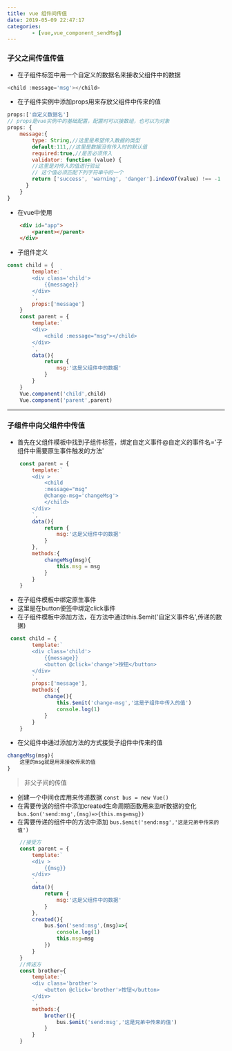 ```yaml
---
title: vue 组件间传值
date: 2019-05-09 22:47:17
categories: 
        - [vue,vue_component_sendMsg]
---
```

### 子父之间传值传值
* 在子组件标签中用一个自定义的数据名来接收父组件中的数据
```javascript
<child :message='msg'></child>
```

* 在子组件实例中添加props用来存放父组件中传来的值
```javascript
props:['自定义数据名']
// props是vue实例中的基础配置，配置时可以接数组，也可以为对象
props: {
    message:{
        type: String,//这里是希望传入数据的类型
        default:111,//这里是数据没有传入时的默认值
        required:true,//是否必须传入
        validator: function (value) {
        //这里是对传入的值进行验证
        // 这个值必须匹配下列字符串中的一个
        return ['success', 'warning', 'danger'].indexOf(value) !== -1
      }
    }
}
```

* 在vue中使用
```html
    <div id="app">
        <parent></parent>
    </div>
```
* 子组件定义
```javascript
const child = {
        template:`
        <div class='child'>
            {{message}}
        </div>
        `,
        props:['message']
    }
    const parent = {
        template:`
        <div>
            <child :message="msg"></child>
        </div>
        `,
        data(){
            return {
                msg:'这是父组件中的数据'
            }
        }
    }
    Vue.component('child',child)
    Vue.component('parent',parent)

```
---
### 子组件中向父组件中传值
* 首先在父组件模板中找到子组件标签，绑定自定义事件@自定义的事件名='子组件中需要原生事件触发的方法'
```javascript
    const parent = {
        template:`
        <div >
            <child 
            :message="msg" 
            @change-msg='changeMsg'>
            </child>
        </div>
        `,
        data(){
            return {
                msg:'这是父组件中的数据'
            }
        },
        methods:{
            changeMsg(msg){
                this.msg = msg
            }
        }
    }
```
* 在子组件模板中绑定原生事件
* 这里是在button便签中绑定click事件
* 在子组件模板中添加方法，在方法中通过this.$emit('自定义事件名',传递的数据)
```javascript
 const child = {
        template:`
        <div class='child'>
            {{message}}
            <button @click='change'>按钮</button>
        </div>
        `,
        props:['message'],
        methods:{
            change(){
                this.$emit('change-msg','这是子组件中传入的值')
                console.log(1)
            }
        }
    }
```
* 在父组件中通过添加方法的方式接受子组件中传来的值
```javascript
changeMsg(msg){
    这里的msg就是用来接收传来的值
}
```
>非父子间的传值
* 创建一个中间仓库用来传递数据 `const bus = new Vue()`
* 在需要传送的组件中添加created生命周期函数用来监听数据的变化
`
bus.$on('send:msg',(msg)=>{this.msg=msg})
`
* 在需要传递的组件中的方法中添加 `bus.$emit('send:msg','这是兄弟中传来的值')`
 
``` javascript
    //接受方
    const parent = {
        template:`
        <div >
            {{msg}}
        </div>
        `,
        data(){
            return {
                msg:'这是父组件中的数据'
            }
        },
        created(){
            bus.$on('send:msg',(msg)=>{
                console.log(1)
                this.msg=msg
            })
        }
    }
    //传送方
    const brother={
        template:`
        <div class='brother'>
            <button @click='brother'>按钮</button>
        </div>
        `,
        methods:{
            brother(){
                bus.$emit('send:msg','这是兄弟中传来的值')
            }
        }
    }

```